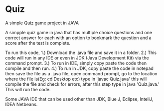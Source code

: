 # Quiz
A simple Quiz game project in JAVA

A simpple quiz game in java that has multiple choice questions and one correct answer for each with an option to bookmark the question and a score after the test is complete.

To run this code, 1.) Download the .java file and save it in a folder. 2.) This code will run in any IDE or even in JDK (Java Development Kit) via the command prompt. 3.) To run in IDE, simply copy paste the code then compile and then run. 4.) To run in JDK, copy paste the code in notepad then save the file as a .java file, open command prompt, go to the location where the file is(Eg: cd Desktop etc) type in 'javac Quiz.java' this will compile the file and check for errors, after this step type in java 'Quiz.java.' This will run the code.

Some JAVA IDE that can be used other than JDK, Blue J, Eclipse, InteliJ, IDEA Netbeans.
